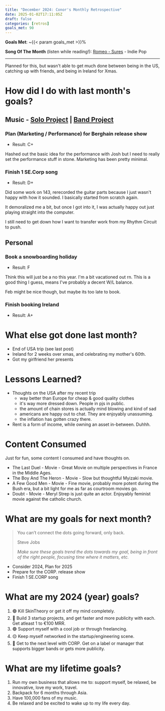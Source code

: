 ```yaml
---
title: "December 2024: Conor's Monthly Retrospective"
date: 2025-01-02T17:11:05Z
draft: false
categories: [retros]
goals_met: 90
---
```


**Goals Met**: ~{{< param goals_met >}}%

**Song Of The Month** (listen while reading!): [Romeo - Sures](https://open.spotify.com/track/6ZSGoZs9xYZyShF3o4o7el?si=725eb7e25d5944c2) - Indie Pop

---
Planned for this, but wasn't able to get much done between being in the US, catching up with friends, and being in Ireland for Xmas.

# How did I do with last month's goals?

## Music - [Solo Project](www.linktr.ee/se.corp) | [Band Project](www.corp.band)

### Plan (Marketing / Performance) for Berghain release show 
- Result: C+

Hashed out the basic idea for the performance with Josh but I need to really set the performance stuff in stone. Marketing has been pretty minimal.

### Finish 1 SE.Corp song
- Result: D+

Did some work on 143, rerecorded the guitar parts because I just wasn't happy with how it sounded. I basically started from scratch again.

It demoralized me a bit, but once I got into it, I was actually happy out just playing straight into the computer.

I still need to get down how I want to transfer work from my Rhythm Circuit to push.

## Personal
### Book a snowboarding holiday
- Result: F

Think this will just be a no this year. I'm a bit vacationed out rn. This is a good thing I guess, means I've probably a decent W/L balance. 

Feb might be nice though, but maybe its too late to book.

### Finish booking Ireland
- Result: A+

# What else got done last month?
- End of USA trip (see last post)
- Ireland for 2 weeks over xmas, and celebrating my mother's 60th.
- Got my girlfriend her presents

# Lessons Learned?
- Thoughts on the USA after my recent trip
  - way better than Europe for cheap & good quality clothes
  - it's way more dressed down. People in pjs in public.
  - the amount of chain stores is actually mind blowing and kind of sad
  - americans are happy out to chat. They are enjoyably unassuming.
  - the inflation has gotten crazy there.
- Rent is a form of income, while owning an asset in-between. Duhhh.

# Content Consumed
Just for fun, some content I consumed and have thoughts on.

- The Last Duel - Movie - Great Movie on multiple perspectives in France in the Middle Ages.
- The Boy And The Heron - Movie - Slow but thoughtful Myizaki movie.
- A Few Good Men - Movie - Fine movie, probably more potent during the Bush era, but a bit light for me as far as courtroom movies go.
- Doubt - Movie - Meryl Strep is just quite an actor. Enjoyably feminist movie against the catholic church.

# What are my goals for next month?

> You can’t connect the dots going forward, only back.
> 
>Steve Jobs
> 
> *Make sure these goals trend the dots towards my goal, being in front of the right people, focusing time where it matters, etc.*

- Consider 2024, Plan for 2025
- Prepare for the CORP. release show
- Finish 1 SE.CORP song

# What are my 2024 (year) goals?

1. 🟢 Kill SkinTheory or get it off my mind completely.
2. 🔴 Build 3 startup projects, and get faster and more publicity with each. Get atleast 1 to €100 MRR.
3. 🟢 Support myself with a cool job or through freelancing.
4. 🟡 Keep myself networked in the startup/engineering scene.
5. 🔴 Get to the next level with CORP. Get on a label or manager that supports bigger bands or gets more publicity.

# What are my lifetime goals?

1. Run my own business that allows me to: support myself, be relaxed, be innovative, love my work, travel.
2. Backpack for 6 months through Asia.
3. Have 100,000 fans of my music.
4. Be relaxed and be excited to wake up to my life every day.